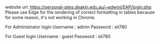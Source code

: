 

website url: https://personal-sites.deakin.edu.au/~edwinj/EAP/login.php
Please use Edge for the rendering of correct formatting in tables because for some reason, it's not working in Chrome.

	
For Administrator login
	Username : admin
	Password : sit780
	
For Guest login
	Username : guest
	Password : sit780
	
	
